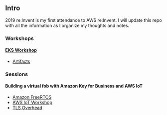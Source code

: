 ## Intro

2019 re:Invent is my first attendance to AWS re:Invent.
I will update this repo with all the information as I
organize my thoughts and notes.

### Workshops

#### [EKS Workshop](https://eksworkshop.com/)

- [Artifacts](eks-workshop)


### Sessions

#### Building a virtual fob with Amazon Key for Business and AWS IoT

- [Amazon FreeRTOS](https://aws.amazon.com/freertos/)
- [AWS IoT Workshop](https://github.com/aws-samples/aws-iot-workshop)
- [TLS Overhead](http://netsekure.org/2010/03/tls-overhead/)
